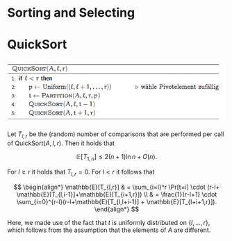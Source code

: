 # Sorting and Selecting

# QuickSort

![Untitled](Sorting%20and%20Selecting%202b7f52e90ad64c56b49053b5666629ef/Untitled.png)

Let $T_{l,r}$ be the (random) number of comparisons that are performed per call of $\text{QuickSort}(A,l,r)$. Then it holds that 

$$
\mathbb{E}[T_{1,n}] \leq 2(n+1) \ln n + O(n).
$$

For $l \geq r$ it holds that $T_{l,r} = 0$. For $l \lt r$ it follows that 

$$
\begin{align*}
\mathbb{E}[T_{l,r}] & = \sum_{i=l}^r \Pr[t=i] \cdot (r-l+ \mathbb{E}[T_{l,i-1}]+\mathbb{E}[T_{i+1,r}]) \\
& = \frac{1}{r-l+1} \cdot \sum_{i=0}^{r-l}(r-l+\mathbb{E}[T_{l,l+i-1}] + \mathbb{E}[T_{l+i+1,r}]).
\end{align*}
$$

Here, we made use of the fact that $t$ is uniformly distributed on $\{l,...,r\}$, which follows from the assumption that the elements of $A$ are different.